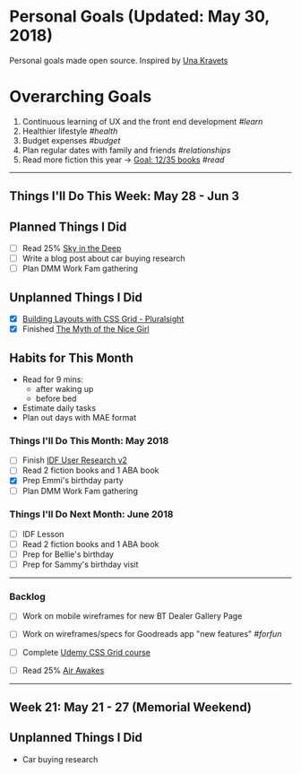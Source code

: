 Personal Goals (Updated: May 30, 2018)
==============

Personal goals made open source. Inspired by [Una Kravets](https://una.im/personal-goals-guide/)

# Overarching Goals
1. Continuous learning of UX and the front end development *#learn*
2. Healthier lifestyle *#health*
3. Budget expenses *#budget*
4. Plan regular dates with family and friends *#relationships*
5. Read more fiction this year -> [Goal: 12/35 books](https://www.goodreads.com/user_challenges/10348403) *#read*

---

## Things I'll Do This Week: May 28 - Jun 3

## Planned Things I Did
- [ ] Read 25% [Sky in the Deep](https://www.goodreads.com/book/show/34726469-sky-in-the-deep1) 
- [ ] Write a blog post about car buying research
- [ ] Plan DMM Work Fam gathering

## Unplanned Things I Did
- [x] [Building Layouts with CSS Grid - Pluralsight](https://app.pluralsight.com/library/courses/building-layouts-css-grid/table-of-contents)
- [x] Finished [The Myth of the Nice Girl](https://www.goodreads.com/book/show/35721133-the-myth-of-the-nice-girl)

## Habits for This Month
- Read for 9 mins: 
  - after waking up
  - before bed
- Estimate daily tasks
- Plan out days with MAE format

### Things I'll Do This Month: May 2018
- [ ] Finish [IDF User Research v2](https://github.com/candicodeit/personal-goals/projects/3) 
- [ ] Read 2 fiction books and 1 ABA book
- [x] Prep Emmi's birthday party
- [ ] Plan DMM Work Fam gathering

### Things I'll Do Next Month: June 2018
- [ ] IDF Lesson
- [ ] Read 2 fiction books and 1 ABA book
- [ ] Prep for Bellie's birthday
- [ ] Prep for Sammy's birthday visit

---

### Backlog
- [ ] Work on mobile wireframes for new BT Dealer Gallery Page
- [ ] Work on wireframes/specs for Goodreads app "new features" *#forfun*
- [ ] Complete [Udemy CSS Grid course](https://github.com/candicodeit/udemy/projects/1)
- [ ] Read 25% [Air Awakes](https://www.goodreads.com/book/show/23127048-air-awakens)


--- 
## Week 21: May 21 - 27 (Memorial Weekend)

## Unplanned Things I Did
- Car buying research
